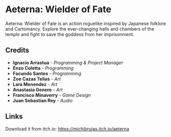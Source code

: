 # Aeterna: Wielder of Fate

Aeterna: Wielder of Fate is an action roguelike inspired by Japanese folklore and Cartomancy. Explore the ever-changing halls and chambers of the temple and fight to save the goddess from her imprisonment.

## Credits

- **Ignacio Arrastua** - *Programming & Project Manager*  
- **Enzo Coletta** - *Programming*
- **Facundo Santos** - *Programming*
- **Zoe Cazas Telias** - *Art*
- **Lara Menendez** - *Art*
- **Anastasia Genero** - *Art*
- **Francisco Minaverry** - *Game Design*
- **Juan Sebastian Rey** - *Audio*


## Links

Download it from itch.io: https://michibrujas.itch.io/aeterna
